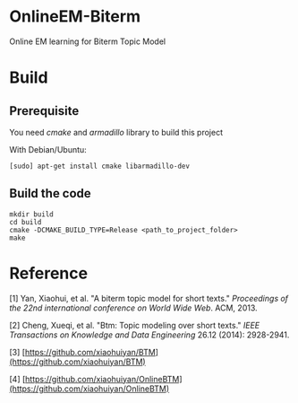 # OnlineEM-Biterm
Online EM learning for Biterm Topic Model
# Build
## Prerequisite
You need *cmake* and *armadillo* library to build this project

With Debian/Ubuntu:
```
[sudo] apt-get install cmake libarmadillo-dev
```
## Build the code
```
mkdir build
cd build
cmake -DCMAKE_BUILD_TYPE=Release <path_to_project_folder>
make
```
# Reference
[1] Yan, Xiaohui, et al. "A biterm topic model for short texts." *Proceedings of the 22nd international conference on World Wide Web*. ACM, 2013.

[2] Cheng, Xueqi, et al. "Btm: Topic modeling over short texts." *IEEE Transactions on Knowledge and Data Engineering* 26.12 (2014): 2928-2941.

[3] [https://github.com/xiaohuiyan/BTM](https://github.com/xiaohuiyan/BTM)

[4] [https://github.com/xiaohuiyan/OnlineBTM](https://github.com/xiaohuiyan/OnlineBTM)
